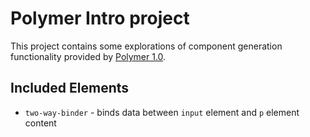 # Polymer Intro project

This project contains some explorations of component generation functionality provided by [Polymer 1.0](https://www.polymer-project.org/1.0/). 

## Included Elements
 * `two-way-binder` - binds data between `input` element and `p` element content
